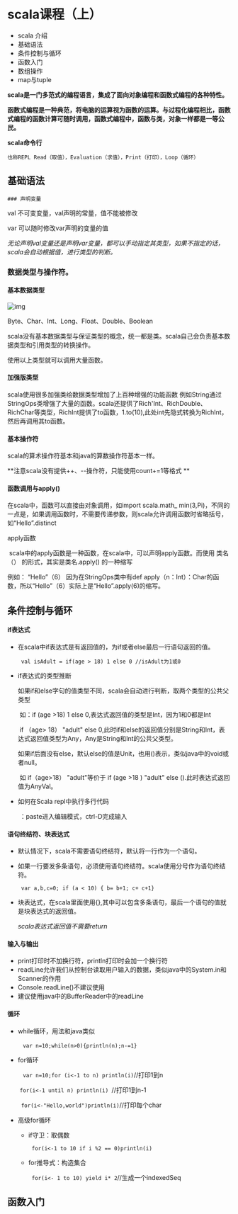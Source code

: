 # scala课程（上）

- scala 介绍
- 基础语法
- 条件控制与循环
- 函数入门
- 数组操作
- map与tuple

**scala是一门多范式的编程语言，集成了面向对象编程和函数式编程的各种特性。**

**函数式编程是一种典范，将电脑的运算视为函数的运算。与过程化编程相比，函数式编程的函数计算可随时调用，函数式编程中，函数与类，对象一样都是一等公民。**

**scala命令行**

 	也称REPL Read（取值），Evaluation（求值），Print（打印），Loop（循环）

## 基础语法

	### 声明变量

val 不可变变量，val声明的常量，值不能被修改

var 可以随时修改var声明的变量的值

*无论声明val变量还是声明var变量，都可以手动指定其类型，如果不指定的话，scala会自动根据值，进行类型的判断。*

### 数据类型与操作符。 ###

#### 基本数据类型 ####

![img](https://img-blog.csdn.net/20180529091555973)

Byte、Char、Int、Long、Float、Double、Boolean

scala没有基本数据类型与保证类型的概念，统一都是类。scala自己会负责基本数据类型和引用类型的转换操作。

使用以上类型就可以调用大量函数。

#### 加强版类型 ####

scala使用很多加强类给数据类型增加了上百种增强的功能函数 例如String通过StringOps类增强了大量的函数。scala还提供了Rich'Int、RichDouble、RichChar等类型，RichInt提供了to函数，1.to(10),此处int先隐式转换为RichInt，然后再调用其to函数。

#### 基本操作符 ####

scala的算术操作符基本和java的算数操作符基本一样。

**注意scala没有提供++、--操作符，只能使用count+=1等格式 **

#### 函数调用与apply() ####

在scala中，函数可以直接由对象调用，如import scala.math_ min(3,Pi)，不同的一点是，如果调用函数时，不需要传递参数，则scala允许调用函数时省略括号，如“Hello”.distinct

apply函数

​	scala中的apply函数是一种函数，在scala中，可以声明apply函数。而使用 类名（） 的形式，其实是类名.apply() 的一种缩写

例如： “Hello”（6） 因为在StringOps类中有def apply（n：Int）：Char的函数，所以“Hello”（6）实际上是“Hello”.apply(6)的缩写。

## 条件控制与循环 ##

#### if表达式 ####

- 在scala中if表达式是有返回值的，为if或者else最后一行语句返回的值。

  ` val isAdult = if(age > 18) 1 else 0 //isAdult为1或0` 

- if表达式的类型推断

   如果if和else字句的值类型不同，scala会自动进行判断，取两个类型的公共父类型

  ​	如：if (age >18) 1 else 0,表达式返回值的类型是Int，因为1和0都是Int

  ​	if （age> 18） "adult" else 0,此时if和else的返回值分别是String和Int，表达式返回值类型为Any，Any是String和Int的公共父类型。

  ​	如果if后面没有else，默认else的值是Unit，也用()表示，类似java中的void或者null。

  ​		如 if（age>18） "adult"等价于 if (age >18 ) "adult" else ().此时表达式返回值为AnyVal。

- 如何在Scala repl中执行多行代码

  ​	：paste进入编辑模式，ctrl-D完成输入

  

#### 语句终结符、块表达式 ####

 - 默认情况下，scala不需要语句终结符，默认将一行作为一个语句。

 - 如果一行要发多条语句，必须使用语句终结符。scala使用分号作为语句终结符。

   ` var a,b,c=0; if (a < 10) { b= b+1; c+ c+1}`

- 块表达式，在scala里面使用{},其中可以包含多条语句，最后一个语句的值就是块表达式的返回值。

  *scala表达式返回值不需要return*

#### 输入与输出 ####

- print打印时不加换行符，println打印时会加一个换行符
- readLine允许我们从控制台读取用户输入的数据，类似java中的System.in和Scanner的作用
- Console.readLine()不建议使用
- 建议使用java中的BufferReader中的readLine

####  循环 ####

- while循环，用法和java类似

  ​	` var n=10;while(n>0){println(n);n-=1}`

- for循环

  ​	` var n=10;for (i<-1 to n) println(i)`//打印1到n

  ​	`for(i<-1 until n) println(i) `//打印1到n-1

  ​	` for(i<-"Hello,world")println(i)`//打印每个char

- 高级for循环

  - if守卫：取偶数

    ` for(i<-1 to 10 if i %2 == 0)println(i)`

  - for推导式：构造集合

    ` for(i<- 1 to 10) yield i* 2`//生成一个indexedSeq

## 函数入门